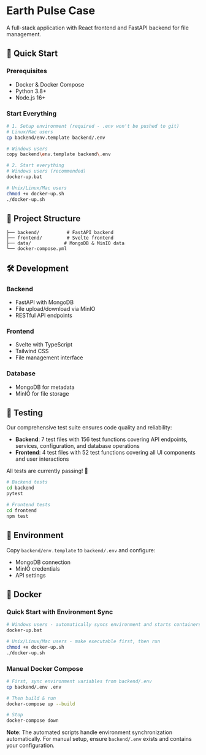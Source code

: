 # Earth Pulse Case

A full-stack application with React frontend and FastAPI backend for file management.

## 🚀 Quick Start

### Prerequisites

- Docker & Docker Compose
- Python 3.8+
- Node.js 16+

### Start Everything

```bash
# 1. Setup environment (required - .env won't be pushed to git)
# Linux/Mac users
cp backend/env.template backend/.env

# Windows users
copy backend\env.template backend\.env

# 2. Start everything
# Windows users (recommended)
docker-up.bat

# Unix/Linux/Mac users
chmod +x docker-up.sh
./docker-up.sh
```

## 📁 Project Structure

```
├── backend/          # FastAPI backend
├── frontend/         # Svelte frontend
├── data/            # MongoDB & MinIO data
└── docker-compose.yml
```

## 🛠️ Development

### Backend

- FastAPI with MongoDB
- File upload/download via MinIO
- RESTful API endpoints

### Frontend

- Svelte with TypeScript
- Tailwind CSS
- File management interface

### Database

- MongoDB for metadata
- MinIO for file storage

## 🧪 Testing

Our comprehensive test suite ensures code quality and reliability:

- **Backend**: 7 test files with 156 test functions covering API endpoints, services, configuration, and database operations
- **Frontend**: 4 test files with 52 test functions covering all UI components and user interactions

All tests are currently passing! 🎯

```bash
# Backend tests
cd backend
pytest

# Frontend tests
cd frontend
npm test
```

## 📝 Environment

Copy `backend/env.template` to `backend/.env` and configure:

- MongoDB connection
- MinIO credentials
- API settings

## 🐳 Docker

### Quick Start with Environment Sync

```bash
# Windows users - automatically syncs environment and starts containers
docker-up.bat

# Unix/Linux/Mac users - make executable first, then run
chmod +x docker-up.sh
./docker-up.sh


```

### Manual Docker Compose

```bash
# First, sync environment variables from backend/.env
cp backend/.env .env

# Then build & run
docker-compose up --build

# Stop
docker-compose down
```

**Note**: The automated scripts handle environment synchronization automatically. For manual setup, ensure `backend/.env` exists and contains your configuration.
